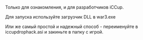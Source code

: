 Только для ознакомления, и для разработчиков iCCup.


Для запуска используйте загрузчик DLL в war3.exe

Или же самый простой и надежный способ - переименуйте в iccupdrophack.asi и закиньте в папку с игрой.
